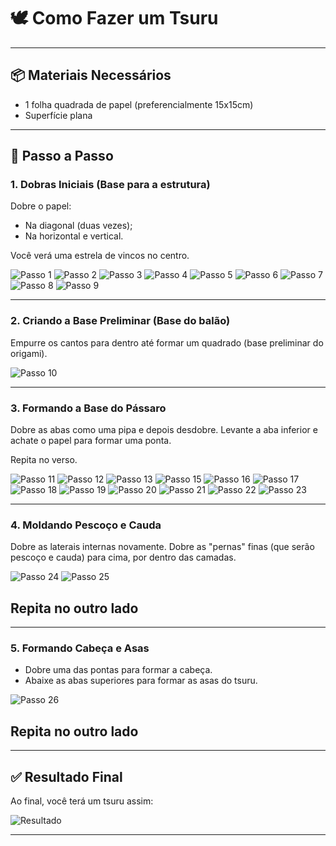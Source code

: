 # 🕊️ Como Fazer um Tsuru
---

## 📦 Materiais Necessários

- 1 folha quadrada de papel (preferencialmente 15x15cm)
- Superfície plana

---

## 🧾 Passo a Passo

### 1. Dobras Iniciais (Base para a estrutura)
Dobre o papel:
- Na diagonal (duas vezes);
- Na horizontal e vertical.

Você verá uma estrela de vincos no centro.

![Passo 1](imagens/01.jpg)
![Passo 2](imagens/02.jpg)
![Passo 3](imagens/03.jpg)
![Passo 4](imagens/04.jpg)
![Passo 5](imagens/05.jpg)
![Passo 6](imagens/06.jpg)
![Passo 7](imagens/07.jpg)
![Passo 8](imagens/08.jpg)
![Passo 9](imagens/09.jpg)

---

### 2. Criando a Base Preliminar (Base do balão)

Empurre os cantos para dentro até formar um quadrado (base preliminar do origami).

![Passo 10](imagens/10.jpg)

---

### 3. Formando a Base do Pássaro

Dobre as abas como uma pipa e depois desdobre.
Levante a aba inferior e achate o papel para formar uma ponta.

Repita no verso.

![Passo 11](imagens/11.jpg)
![Passo 12](imagens/12.jpg)
![Passo 13](imagens/13.jpg)
![Passo 15](imagens/15.png)
![Passo 16](imagens/16.png)
![Passo 17](imagens/17.png)
![Passo 18](imagens/18.png)
![Passo 19](imagens/19.png)
![Passo 20](imagens/20.png)
![Passo 21](imagens/21.png)
![Passo 22](imagens/22.png)
![Passo 23](imagens/23.png)

---

### 4. Moldando Pescoço e Cauda

Dobre as laterais internas novamente.
Dobre as "pernas" finas (que serão pescoço e cauda) para cima, por dentro das camadas.

![Passo 24](imagens/24.png)
![Passo 25](imagens/25.png)

## Repita no outro lado

---

### 5. Formando Cabeça e Asas

- Dobre uma das pontas para formar a cabeça.
- Abaixe as abas superiores para formar as asas do tsuru.

![Passo 26](imagens/27.png)

## Repita no outro lado

---

## ✅ Resultado Final

Ao final, você terá um tsuru assim:

![Resultado](imagens/28.png)

---
